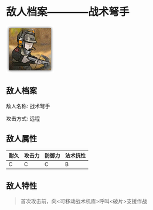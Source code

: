 # 敌人档案————战术弩手

![战术弩手](./eneIcons/战术弩手.png)

## 敌人档案

敌人名称: 战术弩手

攻击方式: 远程

## 敌人属性

| 耐久      | 攻击力  | 防御力 | 法术抗性 |
|---------|------|-----|------|
| C | C | C | B |

## 敌人特性
> 首次攻击前，向&lt;可移动战术机库&gt;呼叫&lt;破片&gt;支援作战
